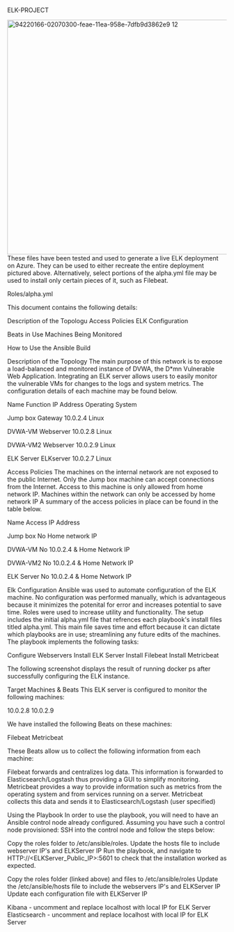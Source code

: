 ELK-PROJECT

<img width="539" alt="94220166-02070300-feae-11ea-958e-7dfb9d3862e9 12" src="https://user-images.githubusercontent.com/93232058/142307216-646fde72-b2f4-4b3d-b3c9-c272abe23091.png">
These files have been tested and used to generate a live ELK deployment on Azure. They can be used to either recreate the entire deployment pictured above.
Alternatively, select portions of the alpha.yml file may be used to install only certain pieces of it, such as Filebeat.

Roles/alpha.yml

This document contains the following details:

Description of the Topologu
Access Policies
ELK Configuration

Beats in Use
Machines Being Monitored


How to Use the Ansible Build


Description of the Topology
The main purpose of this network is to expose a load-balanced and monitored instance of DVWA, the D*mn Vulnerable Web Application.
Integrating an ELK server allows users to easily monitor the vulnerable VMs for changes to the logs and system metrics.
The configuration details of each machine may be found below.



Name
Function
IP Address
Operating System




Jump box
Gateway
10.0.2.4
Linux


DVWA-VM
Webserver
10.0.2.8
Linux


DVWA-VM2
Webserver
10.0.2.9
Linux


ELK Server
ELKserver
10.0.2.7
Linux




Access Policies
The machines on the internal network are not exposed to the public Internet.
Only the Jump box machine can accept connections from the Internet. Access to this machine is only allowed from home network IP.
Machines within the network can only be accessed by home network IP
A summary of the access policies in place can be found in the table below.



Name
Access
IP Address




Jump box
No
Home network IP


DVWA-VM
No
10.0.2.4 & Home Network IP


DVWA-VM2
No
10.0.2.4 & Home Network IP


ELK Server
No
10.0.2.4 & Home Network IP




Elk Configuration
Ansible was used to automate configuration of the ELK machine. No configuration was performed manually, which is advantageous because it minimizes the potenital for error and increases potential to save time.
Roles were used to increase utility and functionality. The setup includes the initial alpha.yml file that refrences each playbook's install files titled alpha.yml. This main file saves time and effort because it can dictate which playbooks are in use; streamlining any future edits of the machines.
The playbook implements the following tasks:

Configure Webservers
Install ELK Server
Install Filebeat
Install Metricbeat

The following screenshot displays the result of running docker ps after successfully configuring the ELK instance.


Target Machines & Beats
This ELK server is configured to monitor the following machines:

10.0.2.8
10.0.2.9

We have installed the following Beats on these machines:

Filebeat
Metricbeat

These Beats allow us to collect the following information from each machine:

Filebeat forwards and centralizes log data. This information is forwarded to Elasticsearch/Logstash thus providing a GUI to simplify monitoring.
Metricbeat provides a way to provide information such as metrics from the operating system and from services running on a server. Metricbeat collects this data and sends it to Elasticsearch/Logstash (user specified)


Using the Playbook
In order to use the playbook, you will need to have an Ansible control node already configured. Assuming you have such a control node provisioned:
SSH into the control node and follow the steps below:

Copy the roles folder to /etc/ansible/roles.
Update the hosts file to include webserver IP's and ELKServer IP
Run the playbook, and navigate to HTTP://<ELKServer_Public_IP>:5601 to check that the installation worked as expected.


Copy the roles folder (linked above) and files to /etc/ansible/roles
Update the /etc/ansible/hosts file to include the webservers IP's and ELKServer IP
Update each configuration file with ELKServer IP

Kibana - uncomment and replace localhost with local IP for ELK Server
Elasticsearch - uncomment and replace localhost with local IP for ELK Server
